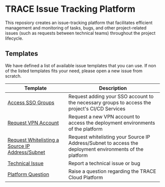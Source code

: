 # TRACE Issue Tracking Platform

This reposiory creates an issue-tracking platform that facilitates efficient management and monitoring of tasks, bugs, and other project-related issues (such as requests between technical teams) throughout the project lifecycle.

## Templates

We have defined a list of available issue templates that you can use. If non of the listed templates fits your need, please open a new issue from scratch.

| Template | Description |
| --- | --- |
| [Access SSO Groups](https://github.com/trace-project-eu/issue_tracking_platform/issues/new?assignees=themisAnagno&labels=cicd&projects=&template=Access_SSO_Groups.yaml&title=Access+SSO+Groups) | Request adding your SSO account to the necessary groups to access the project's CI/CD Services |
| [Request VPN Account](https://github.com/trace-project-eu/issue_tracking_platform/issues/new?assignees=themisAnagno&labels=cicd&projects=&template=Request_VPN_Account.yaml&title=Request+VPN+Account) | Request a new VPN account to access the deployment environments of the platform |
| [Request Whitelisting a Source IP Address/Subnet](https://github.com/trace-project-eu/issue_tracking_platform/issues/new?assignees=themisAnagno&labels=cicd&projects=&template=Request_Whitelist_SourceIP.yaml&title=Whitelist+Source+IP+Address%2FSubnet) | Request whitelisting your Source IP Address/Subnet to access the deployment environments of the platform |
| [Technical Issue](https://github.com/trace-project-eu/issue_tracking_platform/issues/new?assignees=themisAnagno&labels=bug&projects=&template=Platform_Technical_Issue.yaml&title=Technical+Issue) | Report a technical issue or bug |
| [Platform Question](https://github.com/trace-project-eu/issue_tracking_platform/issues/new?assignees=themisAnagno&labels=question&projects=&template=Platform_Question.yaml&title=Platform+Question) | Raise a question regarding the TRACE Cloud Platform |
